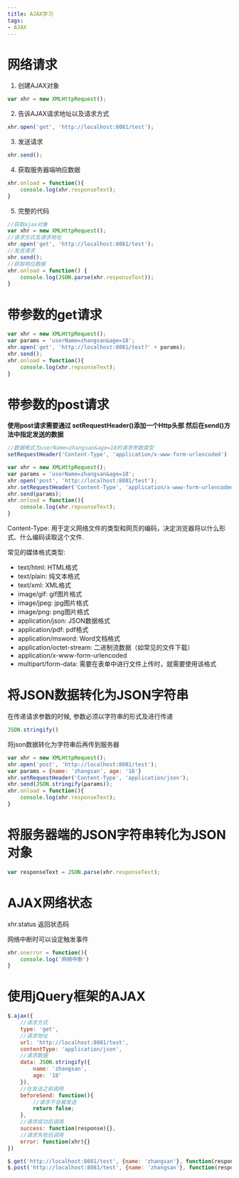 ```yaml
---
title: AJAX学习
tags:
- AJAX
---
```


# 网络请求

1. 创建AJAX对象

<!--more-->

```javascript
var xhr = new XMLHttpRequest();
```

2. 告诉AJAX请求地址以及请求方式

```javascript
xhr.open('get', 'http://localhost:8081/test');
```

3. 发送请求

```javascript
xhr.send();
```

4. 获取服务器端响应数据

```javascript
xhr.onload = function(){
    console.log(xhr.responseText);
}
```

5. 完整的代码

```javascript
//获取ajax对象
var xhr = new XMLHttpRequest();
//请求方式及请求地址
xhr.open('get', 'http://localhost:8081/test');
//发送请求
xhr.send();
//获取响应数据
xhr.onload = function() {
    console.log(JSON.parse(xhr.responseText));
}
```

# 带参数的get请求

```javascript
var xhr = new XMLHttpRequest();
var params = 'userName=zhangsan&age=18';
xhr.open('get', 'http://localhost:8081/test?' + params);
xhr.send();
xhr.onload = function(){
    console.log(xhr.repsonseText);
}
```

# 带参数的post请求

**使用post请求需要通过
setRequestHeader()添加一个Http头部
然后在send()方法中指定发送的数据**

```javascript
//数据格式为userName=zhangsan&age=18的请求参数类型
setRequestHeader('Content-Type', 'application/x-www-form-urlencoded')
```

```javascript
var xhr = new XMLHttpRequest();
var params = 'userName=zhangsan&age=18';
xhr.open('post', 'http://localhost:8081/test');
xhr.setRequestHeader('Content-Type', 'application/x-www-form-urlencoded');
xhr.send(params);
xhr.onload = function(){
    console.log(xhr.repsonseText);
}
```

Content-Type: 用于定义网络文件的类型和网页的编码，决定浏览器将以什么形式、什么编码读取这个文件.

常见的媒体格式类型:

+ text/html: HTML格式
+ text/plain: 纯文本格式      
+ text/xml: XML格式
+ image/gif: gif图片格式    
+ image/jpeg: jpg图片格式 
+ image/png: png图片格式
+ application/json: JSON数据格式
+ application/pdf: pdf格式  
+ application/msword: Word文档格式
+ application/octet-stream: 二进制流数据（如常见的文件下载）
+ application/x-www-form-urlencoded
+ multipart/form-data: 需要在表单中进行文件上传时，就需要使用该格式

# 将JSON数据转化为JSON字符串

在传递请求参数的时候, 参数必须以字符串的形式及进行传递

```javascript
JSON.stringify()
```

将json数据转化为字符串后再传到服务器
```javascript
var xhr = new XMLHttpRequest();
xhr.open('post', 'http://localhost:8081/test');
var params = {name: 'zhangsan', age: '18'}
xhr.setRequestHeader('Content-Type', 'application/json');
xhr.send(JSON.stringify(params));
xhr.onload = function(){
    console.log(xhr.responseText);
}
```

# 将服务器端的JSON字符串转化为JSON对象

```javascript
var responseText = JSON.parse(xhr.responseText);
```

# AJAX网络状态

xhr.status 返回状态码

网络中断时可以设定触发事件
```javascript
xhr.onerror = function(){
    console.log('网络中断')
}
```

# 使用jQuery框架的AJAX

```javascript
$.ajax({
    //请求方式
    type: 'get',
    //请求地址
    url: 'http://localhost:8081/test',
    contentType: 'application/json', 
    //请求数据
    data: JSON.stringify({
        name: 'zhangsan',
        age: '18'
    }),
    //在发送之前调用
    beforeSend: function(){
        //请求不会被发送
        return false;
    },
    //请求成功后调用
    success: function(response){},
    //请求失败后调用
    error: function(xhr){}
})
```

```javascript
$.get('http://localhost:8081/test', {name: 'zhangsan'}, function(response){})
$.post('http://localhost:8081/test', {name: 'zhangsan'}, function(response){})
```
